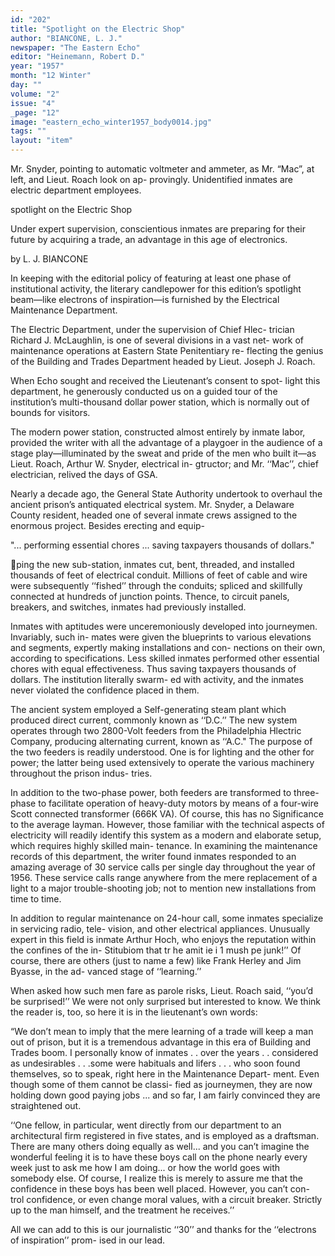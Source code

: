 ```yaml
---
id: "202"
title: "Spotlight on the Electric Shop"
author: "BIANCONE, L. J."
newspaper: "The Eastern Echo"
editor: "Heinemann, Robert D."
year: "1957"
month: "12 Winter"
day: ""
volume: "2"
issue: "4"
_page: "12"
image: "eastern_echo_winter1957_body0014.jpg"
tags: ""
layout: "item"
---
```

Mr. Snyder, pointing to automatic
voltmeter and ammeter, as Mr. “Mac”,
at left, and Lieut. Roach look on ap-
provingly. Unidentified inmates are
electric department employees.

spotlight on the Electric Shop

Under expert supervision, conscientious inmates
are preparing for their future by acquiring a
trade, an advantage in this age of electronics.

by L. J. BIANCONE

In keeping with the editorial policy of featuring at least one phase of
institutional activity, the literary candlepower for this edition’s
spotlight beam—like electrons of inspiration—is furnished by the
Electrical Maintenance Department.

The Electric Department, under the supervision of Chief Hlec-
trician Richard J. McLaughlin, is one of several divisions in a vast net-
work of maintenance operations at Eastern State Penitentiary re-
flecting the genius of the Building and Trades Department headed by
Lieut. Joseph J. Roach.

When Echo sought and received the Lieutenant’s consent to spot-
light this department, he generously conducted us on a guided tour
of the institution’s multi-thousand dollar power station, which is
normally out of bounds for visitors.

The modern power station, constructed almost entirely by inmate
labor, provided the writer with all the advantage of a playgoer in the
audience of a stage play—illuminated by the sweat and pride of the
men who built it—as Lieut. Roach, Arthur W. Snyder, electrical in-
gtructor; and Mr. ‘‘Mac’’, chief electrician, relived the days of GSA.

Nearly a decade ago, the General State Authority undertook to
overhaul the ancient prison’s antiquated electrical system. Mr.
Snyder, a Delaware County resident, headed one of several inmate
crews assigned to the enormous project. Besides erecting and equip-

"... performing essential chores ... saving taxpayers thousands of dollars."

ping the new sub-station, inmates cut, bent, threaded,
and installed thousands of feet of electrical conduit.
Millions of feet of cable and wire were subsequently
‘‘fished’’ through the conduits; spliced and skillfully
connected at hundreds of junction points. Thence,
to circuit panels, breakers, and switches, inmates had
previously installed.

Inmates with aptitudes were unceremoniously
developed into journeymen. Invariably, such in-
mates were given the blueprints to various elevations
and segments, expertly making installations and con-
nections on their own, according to specifications.
Less skilled inmates performed other essential chores
with equal effectiveness. Thus saving taxpayers
thousands of dollars. The institution literally swarm-
ed with activity, and the inmates never violated the
confidence placed in them.

The ancient system employed a Self-generating
steam plant which produced direct current, commonly
known as ‘‘D.C.’’ The new system operates through
two 2800-Volt feeders from the Philadelphia Hlectric
Company, producing alternating current, known as
‘‘A.C." The purpose of the two feeders is readily
understood. One is for lighting and the other for
power; the latter being used extensively to operate
the various machinery throughout the prison indus-
tries.

In addition to the two-phase power, both feeders
are transformed to three-phase to facilitate operation
of heavy-duty motors by means of a four-wire Scott
connected transformer (666K VA). Of course, this
has no Significance to the average layman. However,
those familiar with the technical aspects of electricity
will readily identify this system as a modern and
elaborate setup, which requires highly skilled main-
tenance. In examining the maintenance records of
this department, the writer found inmates responded
to an amazing average of 30 service calls per single
day throughout the year of 1956. These service calls
range anywhere from the mere replacement of a light
to a major trouble-shooting job; not to mention new
installations from time to time.

In addition to regular maintenance on 24-hour
call, some inmates specialize in servicing radio, tele-
vision, and other electrical appliances. Unusually
expert in this field is inmate Arthur Hoch, who
enjoys the reputation within the confines of the in-
Stitubiom that tr he amit ie i 1 mush pe
junk!’’ Of course, there are others (just to name a
few) like Frank Herley and Jim Byasse, in the ad-
vanced stage of ‘‘learning.’’

When asked how such men fare as parole risks,
Lieut. Roach said, ‘‘you’d be surprised!’’ We were
not only surprised but interested to know. We think
the reader is, too, so here it is in the lieutenant’s own
words:

“We don’t mean to imply that the mere learning
of a trade will keep a man out of prison, but it is a
tremendous advantage in this era of Building and
Trades boom. I personally know of inmates . . over
the years . . considered as undesirables . . .some were
habituals and lifers . . . who soon found themselves,
so to speak, right here in the Maintenance Depart-
ment. Even though some of them cannot be classi-
fied as journeymen, they are now holding down good
paying jobs ... and so far, I am fairly convinced
they are straightened out.

‘‘One fellow, in particular, went directly from
our department to an architectural firm registered
in five states, and is employed as a draftsman. There
are many others doing equally as well... and you
can’t imagine the wonderful feeling it is to have
these boys call on the phone nearly every week just
to ask me how I am doing... or how the world goes
with somebody else. Of course, I realize this is
merely to assure me that the confidence in these
boys has been well placed. However, you can’t con-
trol confidence, or even change moral values, with a
circuit breaker. Strictly up to the man himself, and
the treatment he receives.’’

All we can add to this is our journalistic ‘‘30’’
and thanks for the ‘‘electrons of inspiration’’ prom-
ised in our lead.
